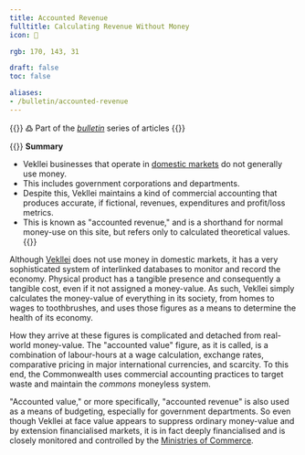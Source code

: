 ```yaml
---
title: Accounted Revenue
fulltitle: Calculating Revenue Without Money
icon: 💸

rgb: 170, 143, 31

draft: false
toc: false

aliases:
- /bulletin/accounted-revenue
---
```

{{<hint>}}
߷ Part of the *[bulletin](/bulletin/)* series of articles
{{</hint>}}

{{<hint panel>}}
**Summary**

* Vekllei businesses that operate in [domestic markets](/factbook/society/state/finance/#domestic-markets) do not generally use money.
* This includes government corporations and departments.
* Despite this, Vekllei maintains a kind of commercial accounting that produces accurate, if fictional, revenues, expenditures and profit/loss metrics.
* This is known as "accounted revenue," and is a shorthand for normal money-use on this site, but refers only to calculated theoretical values.
{{</hint>}}

Although [<span class="fi fi-com"></span> Vekllei](/vekllei/) does not use money in domestic markets, it has a very sophisticated system of interlinked databases to monitor and record the economy. Physical product has a tangible presence and consequently a tangible cost, even if it not assigned a money-value. As such, Vekllei simply calculates the money-value of everything in its society, from homes to wages to toothbrushes, and uses those figures as a means to determine the health of its economy.

How they arrive at these figures is complicated and detached from real-world money-value. The "accounted value" figure, as it is called, is a combination of labour-hours at a wage calculation, exchange rates, comparative pricing in major international currencies, and scarcity. To this end, the Commonwealth uses commercial accounting practices to target waste and maintain the *commons* moneyless system.

"Accounted value," or more specifically, "accounted revenue" is also used as a means of budgeting, especially for government departments. So even though Vekllei at face value appears to suppress ordinary money-value and by extension financialised markets, it is in fact deeply financialised and is closely monitored and controlled by the [Ministries of Commerce](/cosmosol/).